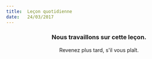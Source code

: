 ```yaml
---
title:  Leçon quotidienne
date:   24/03/2017
---
```


### <center>Nous travaillons sur cette leçon.</center>
<center>Revenez plus tard, s'il vous plaît.</center>